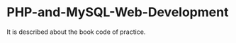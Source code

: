 PHP-and-MySQL-Web-Development
=============================

It is described about the book code of practice.
